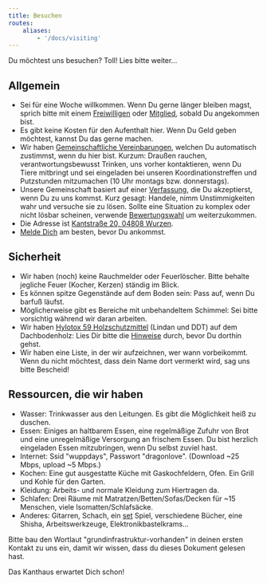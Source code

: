 ```yaml
---
title: Besuchen
routes:
    aliases:
        - '/docs/visiting'
---
```


Du möchtest uns besuchen? Toll! Lies bitte weiter...

## Allgemein

- Sei für eine Woche willkommen. Wenn Du gerne länger bleiben magst, sprich bitte mit einem [Freiwilligen](../volunteers/) oder [Mitglied](../members/), sobald Du angekommen bist.
- Es gibt keine Kosten für den Aufenthalt hier. Wenn Du Geld geben möchtest, kannst Du das gerne machen.
- Wir haben [Gemeinschaftliche Vereinbarungen](../collectiveagreements/), welchen Du automatisch zustimmst, wenn du hier bist. Kurzum: Draußen rauchen, verantwortungsbewusst Trinken, uns vorher kontaktieren, wenn Du Tiere mitbringt und sei eingeladen bei unseren Koordinationstreffen und Putzstunden mitzumachen (10 Uhr montags bzw. donnerstags).
- Unsere Gemeinschaft basiert auf einer [Verfassung](../constitution), die Du akzeptierst, wenn Du zu uns kommst. Kurz gesagt: Handele, nimm Unstimmigkeiten wahr und versuche sie zu lösen. Sollte eine Situation zu komplex oder nicht lösbar scheinen, verwende [Bewertungswahl](../constitution/#8c-score-voting) um weiterzukommen.
- Die Adresse ist [Kantstraße 20, 04808 Wurzen](https://www.openstreetmap.org/search?query=20%20kantstrasse%20wurzen#map=19/51.36711/12.74075&layers=N).
- [Melde Dich](../../contact/) am besten, bevor Du ankommst.

## Sicherheit

- Wir haben (noch) keine Rauchmelder oder Feuerlöscher. Bitte behalte jegliche Feuer (Kocher, Kerzen) ständig im Blick.
- Es können spitze Gegenstände auf dem Boden sein: Pass auf, wenn Du barfuß läufst.
- Möglicherweise gibt es Bereiche mit unbehandeltem Schimmel: Sei bitte vorsichtig während wir daran arbeiten.
- Wir haben [Hylotox 59 Holzschutzmittel](https://de.wikipedia.org/wiki/Hylotox) (Lindan und DDT) auf dem Dachbodenholz: Lies Dir bitte die [Hinweise](../../signs/attic) durch, bevor Du dorthin gehst.
- Wir haben eine Liste, in der wir aufzeichnen, wer wann vorbeikommt. Wenn du nicht möchtest, dass dein Name dort vermerkt wird, sag uns bitte Bescheid!

## Ressourcen, die wir haben

- Wasser: Trinkwasser aus den Leitungen. Es gibt die Möglichkeit heiß zu duschen.
- Essen: Einiges an haltbarem Essen, eine regelmäßige Zufuhr von Brot und eine unregelmäßige Versorgung an frischem Essen. Du bist herzlich eingeladen Essen mitzubringen, wenn Du selbst zuviel hast.
- Internet: Ssid "wuppdays", Passwort "dragonlove". (Download ~25 Mbps, upload ~5 Mbps.)
- Kochen: Eine gut ausgestatte Küche mit Gaskochfeldern, Ofen. Ein Grill und Kohle für den Garten.
- Kleidung: Arbeits- und normale Kleidung zum Hiertragen da.
- Schlafen: Drei Räume mit Matratzen/Betten/Sofas/Decken für ~15 Menschen, viele Isomatten/Schlafsäcke.
- Anderes: Gitarren, Schach, ein [set](https://en.wikipedia.org/wiki/Set_(game)) Spiel, verschiedene Bücher, eine Shisha, Arbeitswerkzeuge, Elektronikbastelkrams...

Bitte bau den Wortlaut "grundinfrastruktur-vorhanden" in deinen ersten Kontakt zu uns ein, damit wir wissen, dass du dieses Dokument gelesen hast.

Das Kanthaus erwartet Dich schon!
